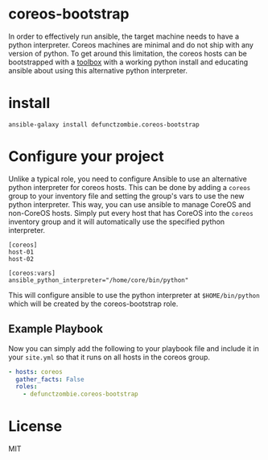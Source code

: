 # coreos-bootstrap

In order to effectively run ansible, the target machine needs to have a python interpreter. Coreos machines are minimal and do not ship with any version of python. To get around this limitation, the coreos hosts can be bootstrapped with a [toolbox](https://github.com/coreos/toolbox) with a working python install and educating ansible about using this alternative python interpreter.

# install

```
ansible-galaxy install defunctzombie.coreos-bootstrap
```

# Configure your project

Unlike a typical role, you need to configure Ansible to use an alternative python interpreter for coreos hosts. This can be done by adding a `coreos` group to your inventory file and setting the group's vars to use the new python interpreter. This way, you can use ansible to manage CoreOS and non-CoreOS hosts. Simply put every host that has CoreOS into the `coreos` inventory group and it will automatically use the specified python interpreter.
```
[coreos]
host-01
host-02

[coreos:vars]
ansible_python_interpreter="/home/core/bin/python"
```

This will configure ansible to use the python interpreter at `$HOME/bin/python` which will be created by the coreos-bootstrap role.

## Example Playbook

Now you can simply add the following to your playbook file and include it in your `site.yml` so that it runs on all hosts in the coreos group.

```yaml
- hosts: coreos
  gather_facts: False
  roles:
    - defunctzombie.coreos-bootstrap
```

# License
MIT
